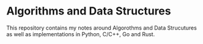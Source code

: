 # Algorithms and Data Structures

This repository contains my notes around Algorothms and Data Strucutures as well as implementations in Python, C/C++, Go and Rust.
